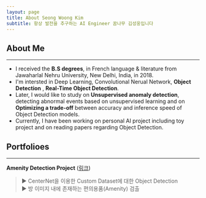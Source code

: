 ```yaml
---
layout: page
title: About Seong Woong Kim
subtitle: 항상 발전을 추구하는 AI Engineer 꿈나무 김성웅입니다
---
```



## About Me
---
- I received the **B.S degrees**, in French language & literature from Jawaharlal Nehru University, New Delhi, India, in 2018.  
- I'm intersted in Deep Learning, Convolutional Nerual Network, **Object Detection** , **Real-Time Object Detection**.  
- Later, I would like to study on **Unsupervised anomaly detection**, detecting abnormal events based on unsupervised learning and on **Optimizing a trade-off** between accuracy and inference speed of Object Detection models.  
- Currently, I have been working on personal AI project including toy project and on reading papers regarding Object Detection.       
  
  
   
   
## Portfolioes
---
**Amenity Detection Project** ([링크](https://inflearnaiportfolio.github.io/2021-07-05-airbnb-clone-project-amenity-detection/)) 
> ▶ CenterNet을 이용한 Custom Dataset에 대한 Object Detection   
> ▶ 방 이미지 내에 존재하는 편의용품(Amenity) 검출 

